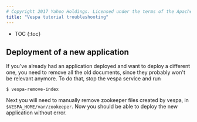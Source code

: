 ```yaml
---
# Copyright 2017 Yahoo Holdings. Licensed under the terms of the Apache 2.0 license. See LICENSE in the project root.
title: "Vespa tutorial troubleshooting"
---
```


* TOC
{:toc}

## Deployment of a new application

If you've already had an application deployed and want to deploy a different one, you need to remove all the old documents, since they probably won't be relevant anymore. To do that, stop the vespa service and run

	$ vespa-remove-index

Next you will need to manually remove zookeeper files created by vespa, in `$VESPA_HOME/var/zookeeper`. Now you should be able to deploy the new application without error.

